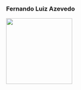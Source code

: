 ### Fernando Luiz Azevedo

<div>
<a href="https://github.com/fernando-azevedo">
<img height="180em" src="https://github-readme-stats.vercel.app/api?username=fernando-azevedo&show_icons=true&theme=dracula&include_all_commits=true&count_private=true"/>
</div>
